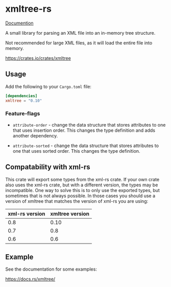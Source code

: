 xmltree-rs
==========

[Documention](https://docs.rs/xmltree/)

A small library for parsing an XML file into an in-memory tree structure.

Not recommended for large XML files, as it will load the entire file into memory.

https://crates.io/crates/xmltree

## Usage

Add the following to your `Cargo.toml` file:

```toml
[dependencies]
xmltree = "0.10"
```

### Feature-flags

* `attribute-order` - change the data structure that stores attributes to one that uses insertion order. This changes the type definition and adds another dependency.

* `attribute-sorted` - change the data structure that stores attributes to one that uses sorted order. This changes the type definition.

## Compatability with xml-rs
This crate will export some types from the xml-rs crate.  If your own crate also uses the xml-rs
crate, but with a different version, the types may be incompatible.  One way to solve this is to
only use the exported types, but sometimes that is not always possible.  In those cases you should
use a version of xmltree that matches the version of xml-rs you are using:

| xml-rs version | xmltree version |
|----------------|-----------------|
| 0.8            | 0.10            |
| 0.7            | 0.8             |
| 0.6            | 0.6             |


## Example

See the documentation for some examples:

https://docs.rs/xmltree/
